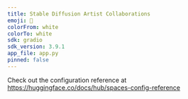 ```yaml
---
title: Stable Diffusion Artist Collaborations
emoji: 🐎
colorFrom: white
colorTo: white
sdk: gradio
sdk_version: 3.9.1
app_file: app.py
pinned: false
---
```


Check out the configuration reference at https://huggingface.co/docs/hub/spaces-config-reference
